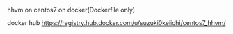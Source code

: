hhvm on centos7 on docker(Dockerfile only)

docker hub
https://registry.hub.docker.com/u/suzuki0keiichi/centos7_hhvm/
